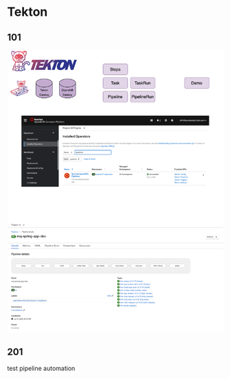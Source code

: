 # Tekton

## 101

![tekton101](./images/tekton-101-recap.drawio.png)

## 201

test pipeline automation
